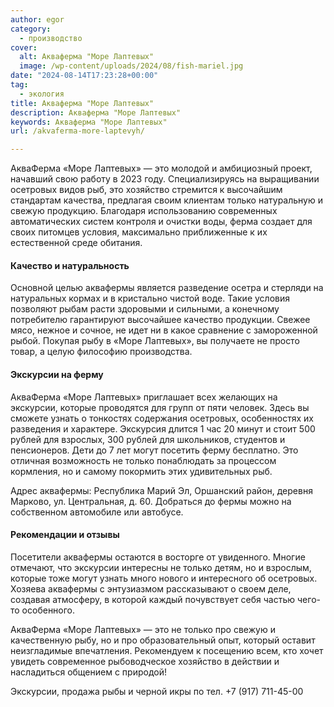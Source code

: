 ```yaml
---
author: egor
category:
  - производство
cover:
  alt: Акваферма "Море Лаптевых"
  image: /wp-content/uploads/2024/08/fish-mariel.jpg
date: "2024-08-14T17:23:28+00:00"
tag:
  - экология
title: Акваферма "Море Лаптевых"
description: Акваферма "Море Лаптевых"
keywords: Акваферма "Море Лаптевых"
url: /akvaferma-more-laptevyh/

---
```

АкваФерма «Море Лаптевых» — это молодой и амбициозный проект, начавший свою работу в 2023 году. Специализируясь на выращивании осетровых видов рыб, это хозяйство стремится к высочайшим стандартам качества, предлагая своим клиентам только натуральную и свежую продукцию. Благодаря использованию современных автоматических систем контроля и очистки воды, ферма создает для своих питомцев условия, максимально приближенные к их естественной среде обитания.

#### Качество и натуральность

Основной целью аквафермы является разведение осетра и стерляди на натуральных кормах и в кристально чистой воде. Такие условия позволяют рыбам расти здоровыми и сильными, а конечному потребителю гарантируют высочайшее качество продукции. Свежее мясо, нежное и сочное, не идет ни в какое сравнение с замороженной рыбой. Покупая рыбу в «Море Лаптевых», вы получаете не просто товар, а целую философию производства.

#### Экскурсии на ферму

АкваФерма «Море Лаптевых» приглашает всех желающих на экскурсии, которые проводятся для групп от пяти человек. Здесь вы сможете узнать о тонкостях содержания осетровых, особенностях их разведения и характере. Экскурсия длится 1 час 20 минут и стоит 500 рублей для взрослых, 300 рублей для школьников, студентов и пенсионеров. Дети до 7 лет могут посетить ферму бесплатно. Это отличная возможность не только понаблюдать за процессом кормления, но и самому покормить этих удивительных рыб.

Адрес аквафермы: Республика Марий Эл, Оршанский район, деревня Марково, ул. Центральная, д. 60\. Добраться до фермы можно на собственном автомобиле или автобусе.

#### Рекомендации и отзывы

Посетители аквафермы остаются в восторге от увиденного. Многие отмечают, что экскурсии интересны не только детям, но и взрослым, которые тоже могут узнать много нового и интересного об осетровых. Хозяева аквафермы с энтузиазмом рассказывают о своем деле, создавая атмосферу, в которой каждый почувствует себя частью чего-то особенного.

АкваФерма «Море Лаптевых» — это не только про свежую и качественную рыбу, но и про образовательный опыт, который оставит неизгладимые впечатления. Рекомендуем к посещению всем, кто хочет увидеть современное рыбоводческое хозяйство в действии и насладиться общением с природой!

Экскурсии, продажа рыбы и черной икры по тел. +7 (917) 711-45-00
